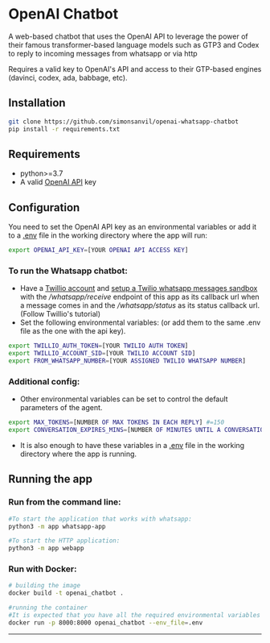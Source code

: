 OpenAI Chatbot
==============================

A web-based chatbot that uses the OpenAI API to leverage the power of their famous transformer-based language models such as GTP3 and Codex to reply to incoming messages from whatsapp or via http

Requires a valid key to OpenAI's API and access to their GTP-based engines (davinci, codex, ada, babbage, etc).

Installation
------
```bash
git clone https://github.com/simonsanvil/openai-whatsapp-chatbot
pip install -r requirements.txt
``` 

Requirements
-----------

-  python>=3.7
- A valid [OpenAI API](https://beta.openai.com/) key 

Configuration
--------------------

You need to set the OpenAI API key as an environmental variables or add it to a [.env](https://github.com/laravel/laravel/blob/master/.env.example) file in the working directory where the app will run:
```bash
export OPENAI_API_KEY=[YOUR OPENAI API ACCESS KEY]
```

### To run the Whatsapp chatbot:
- Have a [Twillio account](https://www.twilio.com/) and [setup a Twilio whatsapp messages sandbox](https://console.twilio.com/us1/develop/sms/try-it-out/whatsapp-learn?frameUrl=%2Fconsole%2Fsms%2Fwhatsapp%2Flearn%3Fx-target-region%3Dus1) with the */whatsapp/receive* endpoint of this app as its callback url when a message comes in and the */whatsapp/status* as its status callback url. (Follow Twillio's tutorial)
- Set the following environmental variables: (or add them to the same .env file as the one with the api key).
```bash
export TWILLIO_AUTH_TOKEN=[YOUR TWILIO AUTH TOKEN]
export TWILLIO_ACCOUNT_SID=[YOUR TWILIO ACCOUNT SID]
export FROM_WHATSAPP_NUMBER=[YOUR ASSIGNED TWILIO WHATSAPP NUMBER]
```

### Additional config:

- Other environmental variables can be set to control the default parameters of the agent.

```bash
export MAX_TOKENS=[NUMBER OF MAX TOKENS IN EACH REPLY] #=150
export CONVERSATION_EXPIRES_MINS=[NUMBER OF MINUTES UNTIL A CONVERSATION IS ERASED FROM MEMORY] #=180
```
- It is also enough to have these variables in a [.env](https://github.com/laravel/laravel/blob/master/.env.example) file in the working directory where the app is running.


Running the app
---------
### Run from the command line:

```bash
#To start the application that works with whatsapp:
python3 -m app whatsapp-app
```

```bash
#To start the HTTP application:
python3 -m app webapp
```

### Run with Docker:

```bash
# building the image
docker build -t openai_chatbot .

#running the container
#It is expected that you have all the required environmental variables in a .env file
docker run -p 8000:8000 openai_chatbot --env_file=.env
```


--------